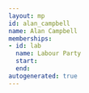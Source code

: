 ```yaml
---
layout: mp
id: alan_campbell
name: Alan Campbell
memberships:
- id: lab
  name: Labour Party
  start: 
  end: 
autogenerated: true
---
```

